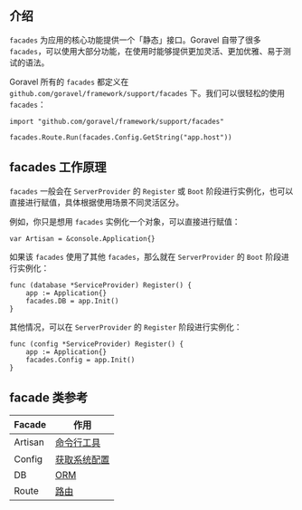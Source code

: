 ## 介绍

`facades` 为应用的核心功能提供一个「静态」接口。Goravel 自带了很多 `facades`，可以使用大部分功能，在使用时能够提供更加灵活、更加优雅、易于测试的语法。

Goravel 所有的 `facades` 都定义在 `github.com/goravel/framework/support/facades` 下。我们可以很轻松的使用 `facades`：
```
import "github.com/goravel/framework/support/facades"

facades.Route.Run(facades.Config.GetString("app.host"))
```

## facades 工作原理

`facades` 一般会在 `ServerProvider` 的 `Register` 或 `Boot` 阶段进行实例化，也可以直接进行赋值，具体根据使用场景不同灵活区分。

例如，你只是想用 `facades` 实例化一个对象，可以直接进行赋值：
```
var Artisan = &console.Application{}
```

如果该 `facades` 使用了其他 `facades`，那么就在 `ServerProvider` 的 `Boot` 阶段进行实例化：
```
func (database *ServiceProvider) Register() {
	app := Application{}
	facades.DB = app.Init()
}
```

其他情况，可以在 `ServerProvider` 的 `Register` 阶段进行实例化：
```
func (config *ServiceProvider) Register() {
	app := Application{}
	facades.Config = app.Init()
}
```

## facade 类参考

Facade   |  作用
-------- | -------------
Artisan  |  [命令行工具](../综合话题/Artisan命令行.md)
Config   |  [获取系统配置](../入门指南/配置信息.md)
DB       |  [ORM](../ORM.md)
Route    |  [路由](../基本功能/路由.md)
